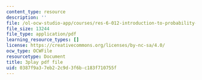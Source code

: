 ```yaml
---
content_type: resource
description: ''
file: /ol-ocw-studio-app/courses/res-6-012-introduction-to-probability-spring-2018/0387f9a37eb22c9d3f6bc183f710755f_P5rZKt3SgNM.pdf
file_size: 13244
file_type: application/pdf
learning_resource_types: []
license: https://creativecommons.org/licenses/by-nc-sa/4.0/
ocw_type: OCWFile
resourcetype: Document
title: 3play pdf file
uid: 0387f9a3-7eb2-2c9d-3f6b-c183f710755f
---
```

